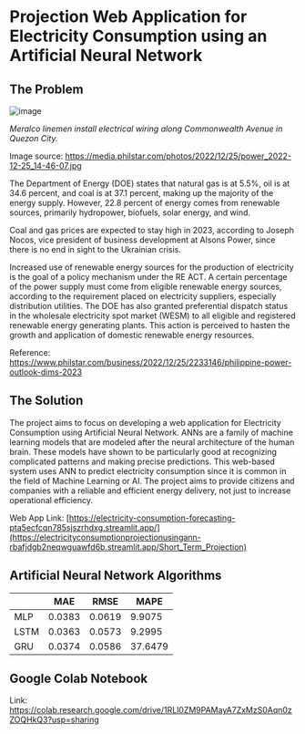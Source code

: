 # Projection Web Application for Electricity Consumption using an Artificial Neural Network

## **The Problem**
![image](https://github.com/TIPKurtMacamay/Electricity-Consumption-Projection/assets/133735418/bdb73a93-968c-4181-8f01-7a450e234c8e)

_Meralco linemen install electrical wiring along Commonwealth Avenue in Quezon City._

Image source: https://media.philstar.com/photos/2022/12/25/power_2022-12-25_14-46-07.jpg

The Department of Energy (DOE) states that natural gas is at 5.5%, oil is at 34.6 percent, and coal is at 37.1 percent, making up the majority of the energy supply. However, 22.8 percent of energy comes from renewable sources, primarily hydropower, biofuels, solar energy, and wind.

Coal and gas prices are expected to stay high in 2023, according to Joseph Nocos, vice president of business development at Alsons Power, since there is no end in sight to the Ukrainian crisis. 

Increased use of renewable energy sources for the production of electricity is the goal of a policy mechanism under the RE ACT. A certain percentage of the power supply must come from eligible renewable energy sources, according to the requirement placed on electricity suppliers, especially distribution utilities. The DOE has also granted preferential dispatch status in the wholesale electricity spot market (WESM) to all eligible and registered renewable energy generating plants. This action is perceived to hasten the growth and application of domestic renewable energy resources.

Reference: https://www.philstar.com/business/2022/12/25/2233146/philippine-power-outlook-dims-2023

## **The Solution**

The project aims to focus on developing a web application for Electricity Consumption using Artificial Neural Network. ANNs are a family of machine learning models that are modeled after the neural architecture of the human brain. These models have shown to be particularly good at recognizing complicated patterns and making precise predictions. This web-based system uses ANN to predict electricity consumption since it is common in the field of Machine Learning or AI. The project aims to provide citizens and companies with a reliable and efficient energy delivery, not just to increase operational efficiency.

Web App Link: [https://electricity-consumption-forecasting-pta5ecfcqn785sjszrhdxg.streamlit.app/](https://electricityconsumptionprojectionusingann-rbafjdgb2neqwguawfd6b.streamlit.app/Short_Term_Projection)

## Artificial Neural Network Algorithms

|      |  MAE   |  RMSE  |  MAPE   |
|------|--------|--------|---------|
| MLP  | 0.0383 | 0.0619 | 9.9075  |
| LSTM | 0.0363 | 0.0573 | 9.2995  |
| GRU  | 0.0374 | 0.0586 | 37.6479 |

## Google Colab Notebook

Link: https://colab.research.google.com/drive/1RLl0ZM9PAMayA7ZxMzS0Aqn0zZOQHkQ3?usp=sharing
